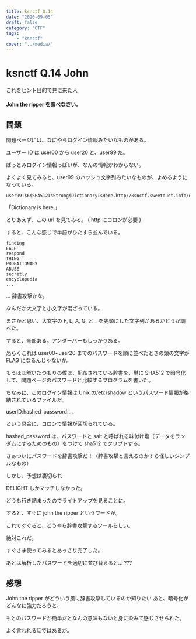 ```yaml
---
title: ksnctf Q.14
date: "2020-09-05"
draft: false
category: "CTF"
tags:
    - "ksnctf"
cover: "../media/"
---
```


# ksnctf Q.14 John

これをヒント目的で見に来た人

#### John the ripper を調べなさい。

## 問題

問題ページには、なにやらログイン情報みたいなものがある。

ユーザー ID は user00 から user20 と、user99 だ。

ぱっとみログイン情報っぽいが、なんの情報かわからない。

よくよく見てみると、user99 のハッシュ文字列みたいなものが、よめるようになっている。

```
user99:$6$SHA512IsStrong$DictionaryIsHere.http//ksnctf.sweetduet.info/q/14/dicti0nary_8Th64ikELWEsZFrf.txt:15491:0:99999:7:::
```

「Dictionary is here.」

とりあえず、この url を見てみる。
( http にコロンが必要 )

すると、こんな感じで単語がひたすら並んでいる。

```
finding
EACH
respond
THING
PROBATIONARY
ABUSE
secretly
encyclopedia
...
```

... 辞書攻撃かな。

なんだか大文字と小文字が混ざっている。

まさかと思い、大文字の F, L, A, G, と \_ を先頭にした文字列があるかどうか調べた。

すると、全部ある。アンダーバーもしっかりある。

恐らくこれは user00~user20 までのパスワードを順に並べたときの頭の文字が FLAG になるんじゃないか。

もうほぼ解いたつもりの僕は、配布されている辞書を、単に SHA512 で暗号化して、問題ページのパスワードと比較するプログラムを書いた。

ちなみに、このログイン情報は Unix の/etc/shadow というパスワード情報が格納されているファイルだ。

userID:hashed_password:...

という具合に、コロンで情報が区切られている。

hashed_password は、パスワードと salt と呼ばれる味付け塩（データをランダムにするためのもの）をつけて sha512 でクリプトする。

さぁついにパスワードを辞書攻撃だ！（辞書攻撃と言えるのかすら怪しいシンプルなもの）

しかし、予想は裏切られ

DELIGHT しかマッチしなかった。

どうも行き詰まったのでライトアップを見ることに。

すると、すぐに john the ripper というワードが。

これでぐぐると、どうやら辞書攻撃するツールらしい。

絶対これだ。

すぐさま使ってみるとあっさり完了した。

あとは解析したパスワードを適切に並び替えると... ???

## 感想

John the ripper がどういう風に辞書攻撃しているのか知りたい
あと、暗号化がどんなに強力だろうと、

もとのパスワードが簡単だとなんの意味もないと身に染みて感じさせられた。

よく言われる話ではあるが。

